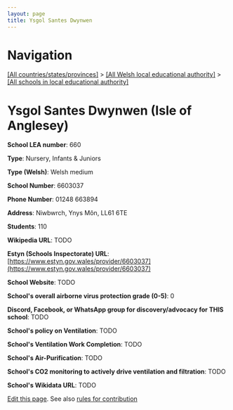 ```yaml
---
layout: page
title: Ysgol Santes Dwynwen
---
```

# Navigation

[[All countries/states/provinces]](../../..) > [[All Welsh local educational authority]](../..) > [[All schools in local educational authority]](..)

# Ysgol Santes Dwynwen (Isle of Anglesey)

**School LEA number**: 660

**Type**: Nursery, Infants & Juniors

**Type (Welsh)**: Welsh medium

**School Number**: 6603037

**Phone Number**: 01248 663894

**Address**: Niwbwrch, Ynys Môn, LL61 6TE

**Students**: 110

**Wikipedia URL**: TODO

**Estyn (Schools Inspectorate) URL**: [https://www.estyn.gov.wales/provider/6603037](https://www.estyn.gov.wales/provider/6603037)

**School Website**: TODO

**School's overall airborne virus protection grade (0-5)**: 0

**Discord, Facebook, or WhatsApp group for discovery/advocacy for THIS school**: TODO

**School's policy on Ventilation**: TODO

**School's Ventilation Work Completion**: TODO

**School's Air-Purification**: TODO

**School's CO2 monitoring to actively drive ventilation and filtration**: TODO

**School's Wikidata URL**: TODO




[Edit this page](https://github.com/VentilationProject/Wales/edit/prif/./Isle_of_Anglesey/Ysgol_Santes_Dwynwen.md). See also [rules for contribution](../../../contribution-rules/)